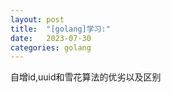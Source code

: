 ```yaml
---
layout: post
title:  "[golang]学习:"
date:   2023-07-30
categories: golang
---
```


自增id,uuid和雪花算法的优劣以及区别

